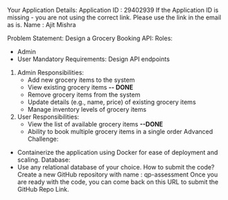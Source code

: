 Your Application Details:
Application ID : 29402939
 If the Application ID is missing - you are not using the correct link. Please use the link in the email as is. 
Name : Ajit Mishra
 
Problem Statement:
Design a Grocery Booking API:
Roles:
- Admin
- User
Mandatory Requirements:
Design API endpoints
1. Admin Responsibilities:
   - Add new grocery items to the system
   - View existing grocery items **-- DONE**
   - Remove grocery items from the system
   - Update details (e.g., name, price) of existing grocery items
   - Manage inventory levels of grocery items
2. User Responsibilities:
   - View the list of available grocery items **--DONE**
   - Ability to book multiple grocery items in a single order
Advanced Challenge:
- Containerize the application using Docker for ease of deployment and scaling.
Database:
- Use any relational database of your choice.
How to submit the code?
Create a new GitHub repository with name : qp-assessment
Once you are ready with the code, you can come back on this URL to submit the GitHub Repo Link. 